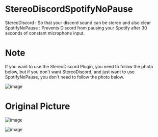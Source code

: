 # StereoDiscordSpotifyNoPause

StereoDiscord : So that your discord sound can be stereo and also clear
SpotifyNoPause : Prevents Discord from pausing your Spotify after 30 seconds of constant microphone input.

# Note
If you want to use the StereoDiscord Plugin, you need to follow the photo below, but if you don't want StereoDiscord, and just want to use SpotifyNoPause, you don't need to follow the photo below.

![image](https://github.com/justfariss/StereoDiscord/assets/49750385/5e976eae-a984-4a73-81bc-1e5851e115f7)


# Original Picture

![image](https://github.com/justfariss/StereoDiscordSpotifyNoPause/assets/49750385/1374e220-1f5c-41dd-819d-4abcce5cafcb)

![image](https://github.com/justfariss/StereoDiscordSpotifyNoPause/assets/49750385/e320e3d7-4e9a-42f7-93e4-e2c4abc7d21f)
